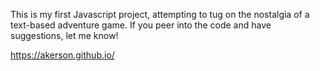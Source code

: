 This is my first Javascript project, attempting to tug on the nostalgia of a text-based adventure game. If you peer into the code and have suggestions, let me know!

https://akerson.github.io/
